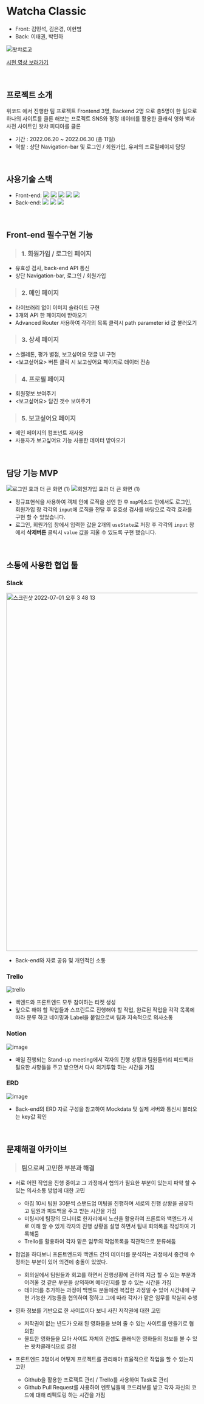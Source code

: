 #  Watcha Classic
- Front: 김민석, 김은경, 이현범
- Back: 이태권, 박민하

![왓챠로고](https://user-images.githubusercontent.com/98795239/177035333-f286463f-b492-4117-877a-9935f32a14ae.png)


[시현 영상 보러가기](https://scrawny-opera-4c6.notion.site/ded2dbffac2140609d15bc3877219332)

<br>

## 프로젝트 소개
위코드 에서 진행한 팀 프로젝트
Frontend 3명, Backend 2명 으로 총5명이 한 팀으로 하나의 사이트를 클론 해보는 프로젝트
SNS와 평정 데이터를 활용한 클래식 영화 백과사전 사이트인 왓챠 피디아를 클론
- 기간 : 2022.06.20 ~ 2022.06.30 (총 11일)
- 역할 : 상단 Navigation-bar 및 로그인 / 회원가입, 유저의 프로필페이지 담당

<br>

## 사용기술 스택
- Front-end: <img src="https://img.shields.io/badge/html5-E34F26?style=flat-square&logo=react&logoColor=white"/> <img src="https://img.shields.io/badge/Sass-CC6699?style=flat-square&logo=Sass&logoColor=white"/> <img src="https://img.shields.io/badge/javascript-F7DF1E?style=flat-square&logo=react&logoColor=white"/> <img src="https://img.shields.io/badge/react-61DAFB?style=flat-square&logo=react&logoColor=white"/> <img src="https://img.shields.io/badge/ReactRouter-CA4245?style=flat-square&logo=ReactRouter&logoColor=white"/>
- Back-end: <img src="https://img.shields.io/badge/Python-3776AB?style=flat-square&logo=Python&logoColor=white"/> <img src="https://img.shields.io/badge/Django-092E20?style=flat-square&logo=Django&logoColor=white"/> <img src="https://img.shields.io/badge/MySQL-4479A1?style=flat-square&logo=MySQL&logoColor=white"/>

<br>

## Front-end 필수구현 기능
> ### 1. 회원가입 / 로그인 페이지
  - 유효성 검사, back-end API 통신
  - 상단 Navigation-bar,  로그인 / 회원가입 

> ### 2. 메인 페이지
  - 라이브러리 없이 이미지 슬라이드 구현
  - 3개의 API 한 페이지에 받아오기
  - Advanced Router 사용하여 각각의 목록 클릭시 path parameter id 값 불러오기

> ### 3. 상세 페이지
  - 스켈레톤, 평가 별점, 보고싶어요 댓글 UI 구현
  - <보고싶어요> 버튼 클릭 시 보고싶어요 페이지로 데이터 전송

> ### 4. 프로필 페이지
  - 회원정보 보여주기
  - <보고싶어요> 담긴 갯수 보여주기 
 
> ### 5. 보고싶어요 페이지
  - 메인 페이지의 컴포넌트 재사용
  - 사용자가 보고싶어요 기능 사용한 데이터 받아오기

<br>

## 담당 기능 MVP

![로그인 효과 더 큰 화면 (1)](https://user-images.githubusercontent.com/98795239/177004527-ca256165-1530-497c-8247-f29d0e8879af.gif)
![회원가입 효과 더 큰 화면  (1)](https://user-images.githubusercontent.com/98795239/177004786-4c1f9619-75b3-4087-be4f-e8b6727447ef.gif)

- 정규표현식을 사용하여 객체 안에 로직을 선언 한 후 `map`메소드 안에서도 로그인, 회원가입 창 각각의 `input`에 로직을 전달 후 유효성 검사를 바탕으로 각각 효과를 구현 할 수 있었습니다.
- 로그인, 회원가입 창에서 입력한 값을 2개의 `useState`로 저장 후 각각의 `input` 창에서 **삭제버튼** 클릭시 `value` 값을 지울 수 있도록 구현 했습니다. 







<br>

## 소통에 사용한 협업 툴
### Slack
<img width="942" alt="스크린샷 2022-07-01 오후 3 48 13" src="https://user-images.githubusercontent.com/50426259/176840075-30907e6a-8be6-4914-88d3-fe0d3742ad9c.png">

- Back-end와 자료 공유 및 개인적인 소통

### Trello
![trello](https://user-images.githubusercontent.com/50426259/176840626-5bc5b445-4c0b-4259-93bd-56d9f63f2485.gif)
- 백엔드와 프론트엔드 모두 참여하는 티켓 생성 
- 앞으로 해야 할 작업들과 스프린트로 진행해야 할 작업, 완료된 작업을 각각 목록에 따라 분류 하고 네이밍과 Label을 붙임으로써 팀과 지속적으로 의사소통

### Notion
![image](https://user-images.githubusercontent.com/50426259/176840968-aab75ef3-4a5c-4497-a532-db539a297b58.png)
- 매일 진행되는 Stand-up meeting에서 각자의 진행 상황과 팀원들끼리 피드백과 필요한 사항들을 주고 받으면서 다시 의기투합 하는 시간을 가짐

### ERD
![image](https://user-images.githubusercontent.com/50426259/176841194-db70fa46-6f62-4a65-8638-3c2562092a32.png)
- Back-end의 ERD 자료 구성을 참고하여 Mockdata 및 실제 서버와 통신시 불러오는 key값 확인

<br>

## 문제해결 아카이브
> ### 팀으로써 고민한 부분과 해결
  - 서로 어떤 작업을 진행 중이고 그 과정에서 협의가 필요한 부분이 있는지 파악 할 수 있는 의사소통 방법에 대한 고민
    - 아침 10시 팀원 30분씩 스탠드업 미팅을 진행하며 서로의 진행 상황을 공유하고 팀원과 피드백을 주고 받는 시간을 가짐
    - 미팅시에 팀장의 모니터로 한자리에서 노션을 활용하여 프론트와 백엔드가 서로 이해 할 수 있게 각자의 진행 상황을 설명 하면서 팀내 회의록을 작성하여 기록해둠
    - Trello를 활용하여 각자 맡은 임무의 작업목록을 직관적으로 분류해둠
    
  - 협업을 하다보니 프론트엔드와 백엔드 간의 데이터를 분석하는 과정에서 중간에 수정하는 부분이 있어 의견에 충돌이 있었다.
    - 회의실에서 팀원들과 회고를 하면서 진행상황에 관하여 지금 할 수 있는 부분과 어려울 것 같은 부분을 상의하며 메타인지를 할 수 있는 시간을 가짐
    - 데이터를 추가하는 과정이 백엔드 분들에겐 복잡한 과정일 수 있어 시간내에 구현 가능한 기능들을 협의하여 정하고 그에 따라 각자가 맡은 임무를 착실히 수행
    
  - 영화 정보를 기반으로 한 사이트이다 보니 사진 저작권에 대한 고민
    - 저작권이 없는 년도가 오래 된 영화들을 보여 줄 수 있는 사이트를 만들기로 협의함
    - 올드한 영화들을 모아 사이트 자체의 컨셉도 클래식한 영화들의 정보를 볼 수 있는 왓챠클래식으로 결정
    
  - 프론트엔드 3명이서 어떻게 프로젝트를 관리해야 효율적으로 작업을 할 수 있는지 고민
    - Github을 활용한 프로젝트 관리 / Trello를 사용하여 Task로 관리 
    - Github Pull Request를 사용하여 멘토님들께 코드리뷰를 받고 각자 자신의 코드에 대해 리펙토링 하는 시간을 가짐
    

    
    





